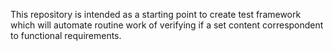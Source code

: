 This repository is intended as a starting point to create test framework which will automate routine work of verifying if a set content correspondent to functional requirements. 

